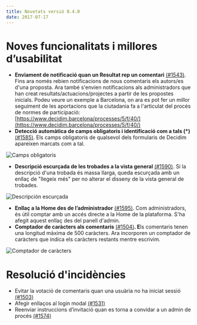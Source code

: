 ```yaml
---
title: Novetats versió 0.4.0
date: 2017-07-17
---
```


# Noves funcionalitats i millores d’usabilitat

* **Enviament de notificació quan un Resultat rep un comentari** [(#1543)](https://github.com/decidim/decidim/pull/1543). Fins ara només rebien notificacions de nous comentaris els autors/es d'una proposta. Ara també s'envien notificacions als administradors que han creat resultats/actuacions/projectes a partir de les propostes inicials. Podeu veure un exemple a Barcelona, on ara es pot fer un millor seguiment de les aportacions que la ciutadania fa a l'articulat del procés de normes de participació: [https://www.decidim.barcelona/processes/5/f/40/](https://www.decidim.barcelona/processes/5/f/40/)
* **Detecció automàtica de camps obligatoris i identificació com a tals (*)** [(#1585)](https://github.com/decidim/decidim/pull/1585). Els camps obligatoris de qualsevol dels formularis de Decidim apareixen marcats com a tal.

![Camps obligatoris](/blog/images/release-0.4.0-image-1.png)

* **Descripció escurçada de les trobades a la vista general** [(#1590)](https://github.com/decidim/decidim/pull/1590). Si la descripció d'una trobada és massa llarga, queda escurçada amb un enllaç de "llegeix més" per no alterar el disseny de la vista general de trobades.

![Descripción escurçada](/blog/images/release-0.4.0-image-2.png)

* **Enllaç a la Home des de l’administrador** [(#1595)](https://github.com/decidim/decidim/pull/1595). Com administradors, és útil comptar amb un accés directe a la Home de la plataforma. S'ha afegit aquest enllaç des del panell d'admin.
* **Comptador de caràcters als comentaris** [(#1504)](https://github.com/decidim/decidim/pull/1532)**. E**ls comentaris tenen una longitud màxima de 500 caràcters. Ara incorporen un comptador de caràcters que indica els caràcters restants mentre escrivim.

![Comptador de caràcters](/blog/images/release-0.4.0-image-3.png)

# Resolució d'incidències

* Evitar la votació de comentaris quan una usuària no ha iniciat sessió [(#1503)](https://github.com/decidim/decidim/pull/1503)
* Afegir enllaços al login modal [(#1531)](https://github.com/decidim/decidim/pull/1531)
* Reenviar instruccions d’invitació quan es torna a convidar a un admin de procés [(#1574)](https://github.com/decidim/decidim/pull/1574)
